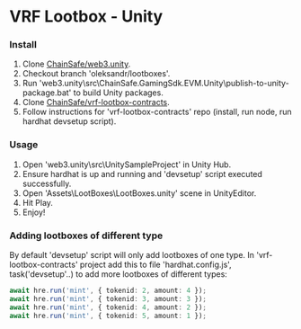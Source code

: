 ﻿# VRF Lootbox - Unity

### Install

1. Clone [ChainSafe/web3.unity](https://github.com/ChainSafe/web3.unity/tree/oleksandr/lootboxes).
2. Checkout branch 'oleksandr/lootboxes'.
3. Run 'web3.unity\src\ChainSafe.GamingSdk.EVM.Unity\publish-to-unity-package.bat' to build Unity packages.
4. Clone [ChainSafe/vrf-lootbox-contracts](https://github.com/ChainSafe/vrf-lootbox-contracts).
5. Follow instructions for 'vrf-lootbox-contracts' repo (install, run node, run hardhat devsetup script).

### Usage

1. Open 'web3.unity\src\UnitySampleProject' in Unity Hub.
2. Ensure hardhat is up and running and 'devsetup' script executed successfully.
3. Open 'Assets\LootBoxes\LootBoxes.unity' scene in UnityEditor.
4. Hit Play.
5. Enjoy!

### Adding lootboxes of different type

By default 'devsetup' script will only add lootboxes of one type.
In 'vrf-lootbox-contracts' project add this to file 'hardhat.config.js', task('devsetup'..) to
add more lootboxes of different types:
```ts
await hre.run('mint', { tokenid: 2, amount: 4 });
await hre.run('mint', { tokenid: 3, amount: 3 });
await hre.run('mint', { tokenid: 4, amount: 2 });
await hre.run('mint', { tokenid: 5, amount: 1 });
```